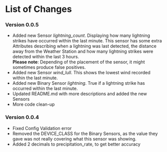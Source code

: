 # List of Changes

### Version 0.0.5
* Added new Sensor *lightning_count*. Displaying how many lightning strikes have occurred within the last minute. This sensor has some extra Attributes describing when a lightning was last detected, the distance away from the Weather Station and how many lightning strikes were detected within the last 3 hours.<br>
**Please note**: Depending of the placement of the sensor, it might sometimes produce false positives.
* Added new Sensor *wind_lull*. This shows the lowest wind recorded within the last minute.
* Added new Binary Sensor *lightning*. True if a lightning strike has occurred within the last minute.
* Updated README.md with more descriptions and added the new Sensors
* More code clean-up

### Version 0.0.4
* Fixed Config Validation error
* Removed the DEVICE_CLASS for the Binary Sensors, as the value they gave was not really covering what this sensor was showing.
* Added 2 decimals to precipitation_rate, to get better accuracy
